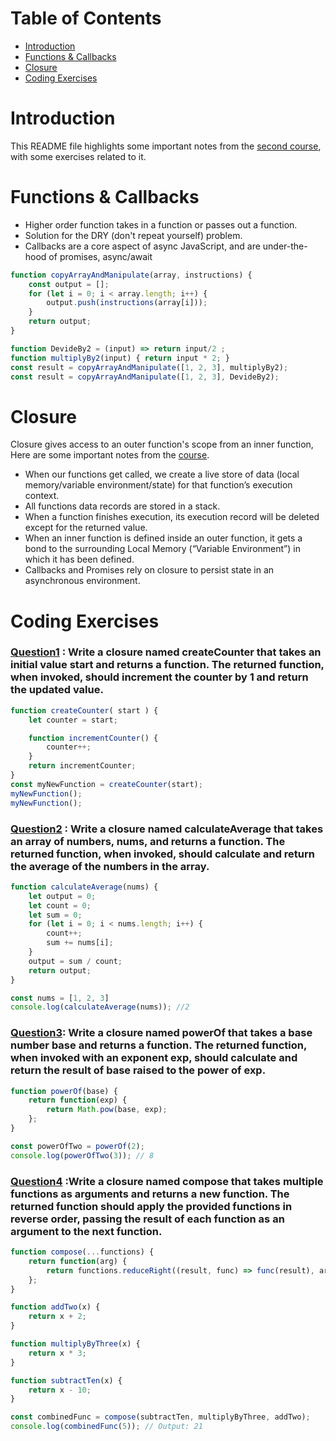 
  **Table of Contents**
=====================
* [Introduction](#Introduction)
* [Functions & Callbacks](#Functions-&-Callbacks)
* [Closure](#Closure)
* [Coding Exercises](#Coding-Exercises)

# Introduction
This README file highlights some important notes from the [second course](https://frontendmasters.com/courses/javascript-hard-parts-v2/), with some exercises related to it.


# Functions & Callbacks

 - Higher order function takes in a function or passes out a function.
 - Solution for the DRY (don't repeat yourself) problem.
 - Callbacks are a core aspect of async JavaScript, and are under-the-hood of promises, async/await


```javascript
function copyArrayAndManipulate(array, instructions) {
    const output = [];
    for (let i = 0; i < array.length; i++) {
        output.push(instructions(array[i]));
    }
    return output;
}

function DevideBy2 = (input) => return input/2 ;
function multiplyBy2(input) { return input * 2; }
const result = copyArrayAndManipulate([1, 2, 3], multiplyBy2);
const result = copyArrayAndManipulate([1, 2, 3], DevideBy2);

```
  
# Closure
Closure gives access to an outer function's scope from an inner function, Here are some important notes from the [course](https://frontendmasters.com/courses/javascript-hard-parts-v2/).

- When our functions get called, we create a live store of data (local memory/variable environment/state) for that function’s execution context.
- All functions data records are stored in a stack.
- When a function finishes execution, its execution record will be deleted except for the returned value.
- When an inner function is defined inside an outer function, it gets a bond to the surrounding Local Memory (“Variable Environment”) in which it has been defined.
- Callbacks and Promises rely on closure to persist state in an asynchronous environment.

# Coding Exercises
### [Question1](https://github.com/orjwan-alrajaby/gsg-expressjs-backend-training-2023/blob/main/learning-sprint-1/week2-day2-tasks/tasks.md) : Write a closure named createCounter that takes an initial value start and returns a function. The returned function, when invoked, should increment the counter by 1 and return the updated value.

```javascript
function createCounter( start ) {
    let counter = start;

    function incrementCounter() {
        counter++;
    }
    return incrementCounter;
}
const myNewFunction = createCounter(start);
myNewFunction();
myNewFunction();

```
### [Question2](https://github.com/orjwan-alrajaby/gsg-expressjs-backend-training-2023/blob/main/learning-sprint-1/week2-day2-tasks/tasks.md) : Write a closure named calculateAverage that takes an array of numbers, nums, and returns a function. The returned function, when invoked, should calculate and return the average of the numbers in the array.
  
```javascript
function calculateAverage(nums) {
    let output = 0;
    let count = 0;
    let sum = 0;
    for (let i = 0; i < nums.length; i++) {
        count++;
        sum += nums[i];
    }
    output = sum / count;
    return output;
}

const nums = [1, 2, 3]
console.log(calculateAverage(nums)); //2

```

### [Question3](https://github.com/orjwan-alrajaby/gsg-expressjs-backend-training-2023/blob/main/learning-sprint-1/week2-day2-tasks/tasks.md): Write a closure named powerOf that takes a base number base and returns a function. The returned function, when invoked with an exponent exp, should calculate and return the result of base raised to the power of exp.

```javascript
function powerOf(base) {
    return function(exp) {
        return Math.pow(base, exp);
    };
}

const powerOfTwo = powerOf(2);
console.log(powerOfTwo(3)); // 8
```

### [Question4](https://github.com/orjwan-alrajaby/gsg-expressjs-backend-training-2023/blob/main/learning-sprint-1/week2-day2-tasks/tasks.md) :Write a closure named compose that takes multiple functions as arguments and returns a new function. The returned function should apply the provided functions in reverse order, passing the result of each function as an argument to the next function.

```javascript
function compose(...functions) {
    return function(arg) {
        return functions.reduceRight((result, func) => func(result), arg);
    };
}

function addTwo(x) {
    return x + 2;
}

function multiplyByThree(x) {
    return x * 3;
}

function subtractTen(x) {
    return x - 10;
}

const combinedFunc = compose(subtractTen, multiplyByThree, addTwo);
console.log(combinedFunc(5)); // Output: 21
```
